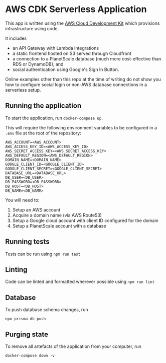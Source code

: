 # AWS CDK Serverless Application

This app is written using the [AWS Cloud Development Kit](https://docs.aws.amazon.com/cdk/v2/guide/work-with-cdk-javascript.html) which provisions infrastructure using code.

It includes
- an API Gateway with Lambda integrations
- a static frontend hosted on S3 served through Cloudfront
- a connection to a PlanetScale database (much more cost-effective than RDS or DynamoDB), and
- social authentication using Google's Sign In Button.

Online examples other than this repo at the time of writing do not show you how to configure social login or non-AWS database connections in a serverless setup.

## Running the application

To start the application, run `docker-compose up`.

This will require the following environment variables to be configured in a `.env` file at the root of the repository:

```
AWS_ACCOUNT=<AWS_ACCOUNT>
AWS_ACCESS_KEY_ID=<AWS_ACCESS_KEY_ID>
AWS_SECRET_ACCESS_KEY=<AWS_SECRET_ACCESS_KEY>
AWS_DEFAULT_REGION=<AWS_DEFAULT_REGION>
DOMAIN_NAME=<DOMAIN_NAME>
GOOGLE_CLIENT_ID=<GOOGLE_CLIENT_ID>
GOOGLE_CLIENT_SECRET=<GOOGLE_CLIENT_SECRET>
DATABASE_URL=<DATABASE_URL>
DB_USER=<DB_USER>
DB_PASSWORD=<DB_PASSWORD>
DB_HOST=<DB_HOST>
DB_NAME=<DB_NAME>
```

You will need to:
1. Setup an AWS account
2. Acquire a domain name (via AWS Route53)
3. Setup a Google cloud account with client ID configured for the domain
4. Setup a PlanetScale account with a database

## Running tests

Tests can be run using `npm run test`

## Linting

Code can be linted and formatted wherever possible using `npm run lint`

## Database

To push database schema changes, run

`npx prisma db push`

## Purging state

To remove all artefacts of the application from your computer, run

`docker-compose down -v`
